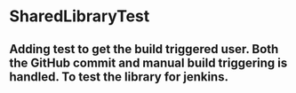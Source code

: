 # SharedLibraryTest

Adding test to get the build triggered user. Both the GitHub commit and manual build triggering is handled. To test the library for jenkins.
--------
